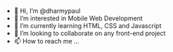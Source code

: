 - 👋 Hi, I’m @dharmypaul
- 👀 I’m interested in Mobile Web Development
- 🌱 I’m currently learning HTML, CSS and Javascript
- 💞️ I’m looking to collaborate on any front-end project
- 📫 How to reach me ...

<!---
dharmypaul/dharmypaul is a ✨ special ✨ repository because its `README.md` (this file) appears on your GitHub profile.
You can click the Preview link to take a look at your changes.
--->
